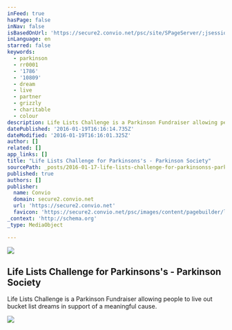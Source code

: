 ```yaml
---
inFeed: true
hasPage: false
inNav: false
isBasedOnUrl: 'https://secure2.convio.net/psc/site/SPageServer/;jsessionid=00000000.app202a?NONCE_TOKEN=FC1C2050F40E780C65BB2E491A2E259C&pagename=ll_2016_landing_page'
inLanguage: en
starred: false
keywords:
  - parkinson
  - rr0001
  - '1786'
  - '10809'
  - dream
  - live
  - partner
  - grizzly
  - charitable
  - colour
description: Life Lists Challenge is a Parkinson Fundraiser allowing people to live out bucket list dreams in support of a meaningful cause.
datePublished: '2016-01-19T16:16:14.735Z'
dateModified: '2016-01-19T16:16:01.325Z'
author: []
related: []
app_links: []
title: "Life Lists Challenge for Parkinsons's - Parkinson Society"
sourcePath: _posts/2016-01-17-life-lists-challenge-for-parkinsonss-parkinson-society.md
published: true
authors: []
publisher:
  name: Convio
  domain: secure2.convio.net
  url: 'https://secure2.convio.net'
  favicon: 'https://secure2.convio.net/psc/images/content/pagebuilder/llc_favicon.png'
_context: 'http://schema.org'
_type: MediaObject

---
```

![](https://the-grid-user-content.s3-us-west-2.amazonaws.com/6b45255e-4469-4c71-9c4d-25d746dd927b.png)

<article style=""><h1>Life Lists Challenge for Parkinsons's - Parkinson Society</h1><p>Life Lists Challenge is a Parkinson Fundraiser allowing people to live out bucket list dreams in support of a meaningful cause.</p><img src="https://s3-us-west-2.amazonaws.com/the-grid-img/p/48c20d07001bac1853e4755a169922f43e2d5f37.jpg" /></article>